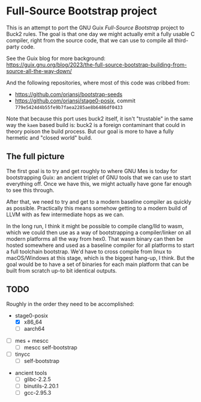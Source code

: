 # Full-Source Bootstrap project

This is an attempt to port the GNU Guix _Full-Source Bootstrap_ project to
Buck2 rules. The goal is that one day we might actually emit a fully usable C
compiler, right from the source code, that we can use to compile all third-party
code.

See the Guix blog for more background: <https://guix.gnu.org/blog/2023/the-full-source-bootstrap-building-from-source-all-the-way-down/>

And the following repositories, where most of this code was cribbed from:

- https://github.com/oriansj/bootstrap-seeds
- https://github.com/oriansj/stage0-posix, commit `779e5424d4b55fe9b7faea2285ae8b6486df0433`

Note that because this port uses buck2 itself, it isn't "trustable" in the same
way the `kaem` based build is: buck2 is a foreign contaminant that could in
theory poison the build process. But our goal is more to have a fully hermetic
and "closed world" build.

## The full picture

The first goal is to try and get roughly to where GNU Mes is today for
bootstrapping Guix: an ancient triplet of GNU tools that we can use to start
everything off. Once we have this, we might actually have gone far enough to see
this through.

After that, we need to try and get to a modern baseline compiler as quickly as
possible. Practically this means somehow getting to a modern build of LLVM with
as few intermediate hops as we can.

In the long run, I think it might be possible to compile clang/lld to wasm,
which we could then use as a way of bootstrapping a compiler/linker on all
modern platforms all the way from hex0. That wasm binary can then be hosted
somewhere and used as a baseline compiler for all platforms to start a full
toolchain bootstrap. We'd have to cross compile from linux to macOS/Windows at
this stage, which is the biggest hang-up, I think. But the goal would be to have
a set of binaries for each main platform that can be built from scratch up-to
bit identical outputs.

## TODO

Roughly in the order they need to be accomplished:

- stage0-posix
  - [x] x86_64
  - [ ] aarch64
- [ ] mes + mescc
  - [ ] mescc self-bootstrap
- [ ] tinycc
  - [ ] self-bootstrap
- ancient tools
  - [ ] glibc-2.2.5
  - [ ] binutils-2.20.1
  - [ ] gcc-2.95.3
